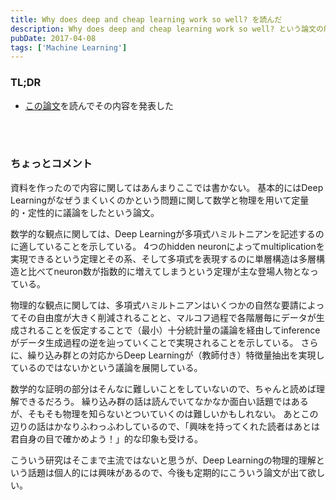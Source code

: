 ```yaml
---
title: Why does deep and cheap learning work so well? を読んだ
description: Why does deep and cheap learning work so well? という論文の解説ブログ記事。
pubDate: 2017-04-08
tags: ['Machine Learning']
---
```



### TL;DR
- [この論文](https://arxiv.org/abs/1608.08225)を読んでその内容を発表した
<br>

<script async class="speakerdeck-embed" data-id="9c9d229f164648d6bdcb37dc6e4c421e" data-ratio="1.33333333333333" src="//speakerdeck.com/assets/embed.js"></script>

<br>

### ちょっとコメント
資料を作ったので内容に関してはあんまりここでは書かない。
基本的にはDeep Learningがなぜうまくいくのかという問題に関して数学と物理を用いて定量的・定性的に議論をしたという論文。

数学的な観点に関しては、Deep Learningが多項式ハミルトニアンを記述するのに適していることを示している。
4つのhidden neuronによってmultiplicationを実現できるという定理とその系、そして多項式を表現するのに単層構造は多層構造と比べてneuron数が指数的に増えてしまうという定理が主な登場人物となっている。

物理的な観点に関しては、多項式ハミルトニアンはいくつかの自然な要請によってその自由度が大きく削減されることと、マルコフ過程で各階層毎にデータが生成されることを仮定することで（最小）十分統計量の議論を経由してinferenceがデータ生成過程の逆を辿っていくことで実現されることを示している。
さらに、繰り込み群との対応からDeep Learningが（教師付き）特徴量抽出を実現しているのではないかという議論を展開している。

数学的な証明の部分はそんなに難しいことをしていないので、ちゃんと読めば理解できるだろう。
繰り込み群の話は読んでいてなかなか面白い話題ではあるが、そもそも物理を知らないとついていくのは難しいかもしれない。
あとこの辺りの話はかなりふわっふわしているので、「興味を持ってくれた読者はあとは君自身の目で確かめよう！」的な印象も受ける。

こういう研究はそこまで主流ではないと思うが、Deep Learningの物理的理解という話題は個人的には興味があるので、今後も定期的にこういう論文が出て欲しい。
